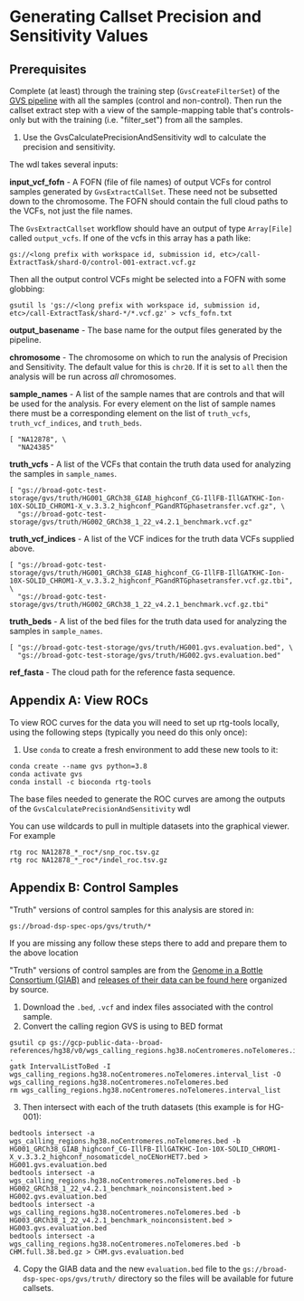 # Generating Callset Precision and Sensitivity Values

## Prerequisites
Complete (at least) through the training step (`GvsCreateFilterSet`) of the [GVS pipeline](../docs/aou/AOU_DELIVERABLES.md) with all the samples (control and non-control).  Then run the callset extract step with a view of the sample-mapping table that's controls-only but with the training (i.e. "filter_set") from all the samples.

1. Use the GvsCalculatePrecisionAndSensitivity wdl to calculate the precision and sensitivity.

The wdl takes several inputs:

**input_vcf_fofn** - A FOFN (file of file names) of output VCFs for control samples generated by `GvsExtractCallSet`. These need not be subsetted down to the chromosome.
The FOFN should contain the full cloud paths to the VCFs, not just the file names.

The `GvsExtractCallset` workflow should have an output of type `Array[File]` called `output_vcfs`. If one of the vcfs in this array has a path like:

```
gs://<long prefix with workspace id, submission id, etc>/call-ExtractTask/shard-0/control-001-extract.vcf.gz
```

Then all the output control VCFs might be selected into a FOFN with some globbing:

```
gsutil ls 'gs://<long prefix with workspace id, submission id, etc>/call-ExtractTask/shard-*/*.vcf.gz' > vcfs_fofn.txt
```

**output_basename** - The base name for the output files generated by the pipeline.

**chromosome** - The chromosome on which to run the analysis of Precision and Sensitivity. The default value for this is `chr20`. If it is set to `all` then the analysis will be run across *all* chromosomes.

**sample_names** - A list of the sample names that are controls and that will be used for the analysis. For every element on the list of sample names there must be a corresponding element on the list of `truth_vcfs`, `truth_vcf_indices`, and `truth_beds`.

```
[ "NA12878", \
  "NA24385"
```
**truth_vcfs** - A list of the VCFs that contain the truth data used for analyzing the samples in `sample_names`.

```
[ "gs://broad-gotc-test-storage/gvs/truth/HG001_GRCh38_GIAB_highconf_CG-IllFB-IllGATKHC-Ion-10X-SOLID_CHROM1-X_v.3.3.2_highconf_PGandRTGphasetransfer.vcf.gz", \
  "gs://broad-gotc-test-storage/gvs/truth/HG002_GRCh38_1_22_v4.2.1_benchmark.vcf.gz"
```
**truth_vcf_indices** - A list of the VCF indices for the truth data VCFs supplied above.

```
[ "gs://broad-gotc-test-storage/gvs/truth/HG001_GRCh38_GIAB_highconf_CG-IllFB-IllGATKHC-Ion-10X-SOLID_CHROM1-X_v.3.3.2_highconf_PGandRTGphasetransfer.vcf.gz.tbi", \
  "gs://broad-gotc-test-storage/gvs/truth/HG002_GRCh38_1_22_v4.2.1_benchmark.vcf.gz.tbi"
```

**truth_beds** - A list of the bed files for the truth data used for analyzing the samples in `sample_names`.

```
[ "gs://broad-gotc-test-storage/gvs/truth/HG001.gvs.evaluation.bed", \
  "gs://broad-gotc-test-storage/gvs/truth/HG002.gvs.evaluation.bed"
```

**ref_fasta** - The cloud path for the reference fasta sequence.


## Appendix A: View ROCs
To view ROC curves for the data you will need to set up rtg-tools locally, using the following steps (typically you need do this only once):

1. Use `conda` to create a fresh environment to add these new tools to it:
 ```
 conda create --name gvs python=3.8
 conda activate gvs
 conda install -c bioconda rtg-tools
```
The base files needed to generate the ROC curves are among the outputs of the `GvsCalculatePrecisionAndSensitivity` wdl

You can use wildcards to pull in multiple datasets into the graphical viewer. For example
```
rtg roc NA12878_*_roc*/snp_roc.tsv.gz 
rtg roc NA12878_*_roc*/indel_roc.tsv.gz 
```
## Appendix B: Control Samples

"Truth" versions of control samples for this analysis are stored in:
```
gs://broad-dsp-spec-ops/gvs/truth/*
```

If you are missing any follow these steps there to add and prepare them to the above location

"Truth" versions of control samples are from the [Genome in a Bottle Consortium (GIAB)](https://www.nist.gov/programs-projects/genome-bottle) and [releases of their data can be found here](https://ftp-trace.ncbi.nlm.nih.gov/giab/ftp/release/) organized by source.
1. Download the `.bed`, `.vcf` and index files associated with the control sample.
2. Convert the calling region GVS is using to BED format
```
gsutil cp gs://gcp-public-data--broad-references/hg38/v0/wgs_calling_regions.hg38.noCentromeres.noTelomeres.interval_list .
gatk IntervalListToBed -I wgs_calling_regions.hg38.noCentromeres.noTelomeres.interval_list -O wgs_calling_regions.hg38.noCentromeres.noTelomeres.bed
rm wgs_calling_regions.hg38.noCentromeres.noTelomeres.interval_list
```
3. Then intersect with each of the truth datasets (this example is for HG-001):
```
bedtools intersect -a wgs_calling_regions.hg38.noCentromeres.noTelomeres.bed -b HG001_GRCh38_GIAB_highconf_CG-IllFB-IllGATKHC-Ion-10X-SOLID_CHROM1-X_v.3.3.2_highconf_nosomaticdel_noCENorHET7.bed > HG001.gvs.evaluation.bed
bedtools intersect -a wgs_calling_regions.hg38.noCentromeres.noTelomeres.bed -b HG002_GRCh38_1_22_v4.2.1_benchmark_noinconsistent.bed > HG002.gvs.evaluation.bed
bedtools intersect -a wgs_calling_regions.hg38.noCentromeres.noTelomeres.bed -b HG003_GRCh38_1_22_v4.2.1_benchmark_noinconsistent.bed > HG003.gvs.evaluation.bed
bedtools intersect -a wgs_calling_regions.hg38.noCentromeres.noTelomeres.bed -b CHM.full.38.bed.gz > CHM.gvs.evaluation.bed
```
4. Copy the GIAB data and the new `evaluation.bed` file to the `gs://broad-dsp-spec-ops/gvs/truth/` directory so the files will be available for future callsets.
